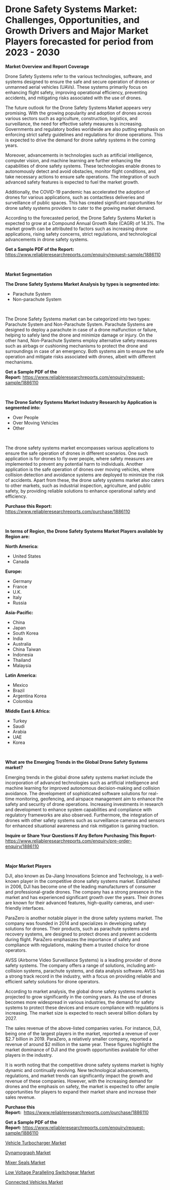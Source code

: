 <p><h1>Drone Safety Systems Market: Challenges, Opportunities, and Growth Drivers and Major Market Players forecasted for period from 2023 - 2030</h1></p><p><strong>Market Overview and Report Coverage</strong></p>
<p><p>Drone Safety Systems refer to the various technologies, software, and systems designed to ensure the safe and secure operation of drones or unmanned aerial vehicles (UAVs). These systems primarily focus on enhancing flight safety, improving operational efficiency, preventing accidents, and mitigating risks associated with the use of drones.</p><p>The future outlook for the Drone Safety Systems Market appears very promising. With the growing popularity and adoption of drones across various sectors such as agriculture, construction, logistics, and surveillance, the need for effective safety measures is increasing. Governments and regulatory bodies worldwide are also putting emphasis on enforcing strict safety guidelines and regulations for drone operations. This is expected to drive the demand for drone safety systems in the coming years.</p><p>Moreover, advancements in technologies such as artificial intelligence, computer vision, and machine learning are further enhancing the capabilities of drone safety systems. These technologies enable drones to autonomously detect and avoid obstacles, monitor flight conditions, and take necessary actions to ensure safe operations. The integration of such advanced safety features is expected to fuel the market growth.</p><p>Additionally, the COVID-19 pandemic has accelerated the adoption of drones for various applications, such as contactless deliveries and surveillance of public spaces. This has created significant opportunities for drone safety systems providers to cater to the growing market demand.</p><p>According to the forecasted period, the Drone Safety Systems Market is expected to grow at a Compound Annual Growth Rate (CAGR) of 14.3%. The market growth can be attributed to factors such as increasing drone applications, rising safety concerns, strict regulations, and technological advancements in drone safety systems.</p></p>
<p><strong>Get a Sample PDF of the Report:</strong> <a href="https://www.reliableresearchreports.com/enquiry/request-sample/1886110">https://www.reliableresearchreports.com/enquiry/request-sample/1886110</a></p>
<p>&nbsp;</p>
<p><strong>Market Segmentation</strong></p>
<p><strong>The Drone Safety Systems Market Analysis by types is segmented into:</strong></p>
<p><ul><li>Parachute System</li><li>Non-parachute System</li></ul></p>
<p>&nbsp;</p>
<p><p>The Drone Safety Systems market can be categorized into two types: Parachute System and Non-Parachute System. Parachute Systems are designed to deploy a parachute in case of a drone malfunction or failure, helping to safely land the drone and minimize damage or injury. On the other hand, Non-Parachute Systems employ alternative safety measures such as airbags or cushioning mechanisms to protect the drone and surroundings in case of an emergency. Both systems aim to ensure the safe operation and mitigate risks associated with drones, albeit with different mechanisms.</p></p>
<p><strong>Get a Sample PDF of the Report:</strong>&nbsp;<a href="https://www.reliableresearchreports.com/enquiry/request-sample/1886110">https://www.reliableresearchreports.com/enquiry/request-sample/1886110</a></p>
<p>&nbsp;</p>
<p><strong>The Drone Safety Systems Market Industry Research by Application is segmented into:</strong></p>
<p><ul><li>Over People</li><li>Over Moving Vehicles</li><li>Other</li></ul></p>
<p>&nbsp;</p>
<p><p>The drone safety systems market encompasses various applications to ensure the safe operation of drones in different scenarios. One such application is for drones to fly over people, where safety measures are implemented to prevent any potential harm to individuals. Another application is the safe operation of drones over moving vehicles, where collision detection and avoidance systems are deployed to minimize the risk of accidents. Apart from these, the drone safety systems market also caters to other markets, such as industrial inspection, agriculture, and public safety, by providing reliable solutions to enhance operational safety and efficiency.</p></p>
<p><strong>Purchase this Report:</strong>&nbsp; <a href="https://www.reliableresearchreports.com/purchase/1886110">https://www.reliableresearchreports.com/purchase/1886110</a></p>
<p>&nbsp;</p>
<p><strong>In terms of Region, the Drone Safety Systems Market Players available by Region are:</strong></p>
<p>
    <p> <strong> North America: </strong>
        <ul>
            <li>United States</li>
            <li>Canada</li>
        </ul>
        </p> 
    <p> <strong> Europe: </strong>
        <ul>
            <li>Germany</li>
            <li>France</li>
            <li>U.K.</li>
            <li>Italy</li>
            <li>Russia</li>
        </ul>
        </p> 
    <p> <strong> Asia-Pacific: </strong>
        <ul>
            <li>China</li>
            <li>Japan</li>
            <li>South Korea</li>
            <li>India</li>
            <li>Australia</li>
            <li>China Taiwan</li>
            <li>Indonesia</li>
            <li>Thailand</li>
            <li>Malaysia</li>
        </ul>
        </p> 
    <p> <strong> Latin America: </strong>
        <ul>
            <li>Mexico</li>
            <li>Brazil</li>
            <li>Argentina Korea</li>
            <li>Colombia</li>
        </ul>
        </p> 
    <p> <strong> Middle East & Africa: </strong>
        <ul>
            <li>Turkey</li>
            <li>Saudi</li>
            <li>Arabia</li>
            <li>UAE</li>
            <li>Korea</li>
        </ul>
    </p>
    </p>
<p>&nbsp;</p>
<p><strong>What are the Emerging Trends in the Global Drone Safety Systems market?</strong></p>
<p><p>Emerging trends in the global drone safety systems market include the incorporation of advanced technologies such as artificial intelligence and machine learning for improved autonomous decision-making and collision avoidance. The development of sophisticated software solutions for real-time monitoring, geofencing, and airspace management aim to enhance the safety and security of drone operations. Increasing investments in research and development to enhance system capabilities and compliance with regulatory frameworks are also observed. Furthermore, the integration of drones with other safety systems such as surveillance cameras and sensors for enhanced situational awareness and risk mitigation is gaining traction.</p></p>
<p><strong>Inquire or Share Your Questions If Any Before Purchasing This Report</strong>- <a href="https://www.reliableresearchreports.com/enquiry/pre-order-enquiry/1886110">https://www.reliableresearchreports.com/enquiry/pre-order-enquiry/1886110</a></p>
<p>&nbsp;</p>
<p><strong>Major Market Players</strong></p>
<p><p>DJI, also known as Da-Jiang Innovations Science and Technology, is a well-known player in the competitive drone safety systems market. Established in 2006, DJI has become one of the leading manufacturers of consumer and professional-grade drones. The company has a strong presence in the market and has experienced significant growth over the years. Their drones are known for their advanced features, high-quality cameras, and user-friendly interfaces.</p><p>ParaZero is another notable player in the drone safety systems market. The company was founded in 2014 and specializes in developing safety solutions for drones. Their products, such as parachute systems and recovery systems, are designed to protect drones and prevent accidents during flight. ParaZero emphasizes the importance of safety and compliance with regulations, making them a trusted choice for drone operators.</p><p>AVSS (Airborne Video Surveillance Systems) is a leading provider of drone safety systems. The company offers a range of solutions, including anti-collision systems, parachute systems, and data analysis software. AVSS has a strong track record in the industry, with a focus on providing reliable and efficient safety solutions for drone operators.</p><p>According to market analysis, the global drone safety systems market is projected to grow significantly in the coming years. As the use of drones becomes more widespread in various industries, the demand for safety systems to protect these devices and ensure compliance with regulations is increasing. The market size is expected to reach several billion dollars by 2027.</p><p>The sales revenue of the above-listed companies varies. For instance, DJI, being one of the largest players in the market, reported a revenue of over $2.7 billion in 2019. ParaZero, a relatively smaller company, reported a revenue of around $2 million in the same year. These figures highlight the market dominance of DJI and the growth opportunities available for other players in the industry.</p><p>It is worth noting that the competitive drone safety systems market is highly dynamic and continually evolving. New technological advancements, regulations, and market trends can significantly impact the growth and revenue of these companies. However, with the increasing demand for drones and the emphasis on safety, the market is expected to offer ample opportunities for players to expand their market share and increase their sales revenue.</p></p>
<p><strong>Purchase this Report:</strong>&nbsp;&nbsp;<a href="https://www.reliableresearchreports.com/purchase/1886110">https://www.reliableresearchreports.com/purchase/1886110</a></p>
<p></p>
<p><strong>Get a Sample PDF of the Report:</strong>&nbsp;<a href="https://www.reliableresearchreports.com/enquiry/request-sample/1886110">https://www.reliableresearchreports.com/enquiry/request-sample/1886110</a></p>
<p><p><a href="https://github.com/marloy8/Market-Research-Report-List-1/blob/main/vehicle-turbocharger-market.md">Vehicle Turbocharger Market</a></p><p><a href="https://www.linkedin.com/pulse/dynamograph-market-share-amp-new-trends-analysis-report-iaane/">Dynamograph Market</a></p><p><a href="https://medium.com/@damionrunte/mixer-seals-market-share-evolution-and-market-growth-trends-2023-2030-f9bff634fbb3">Mixer Seals Market</a></p><p><a href="https://www.linkedin.com/pulse/low-voltage-paralleling-switchgear-market-insights-players-tpeie/">Low Voltage Paralleling Switchgear Market</a></p><p><a href="https://github.com/aliciawhite5576/Market-Research-Report-List-1/blob/main/connected-vehicles-market.md">Connected Vehicles Market</a></p></p>